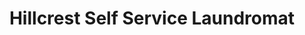 ---
title: "Hillcrest Self Service Laundromat"
url: /hamilton/hillcrest-self-service-laundromat/
shop: Wäscherei
---